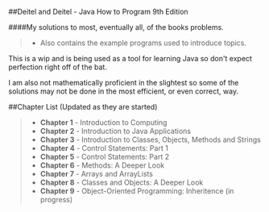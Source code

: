 ##Deitel and Deitel - Java How to Program 9th Edition

####My solutions to most, eventually all, of the books problems.
> - Also contains the example programs used to introduce topics.

This is a wip and is being used as a tool for learning Java so don't expect
perfection right off of the bat.

I am also not mathematically proficient in the slightest so some of the
solutions may not be done in the most efficient, or even correct, way.

##Chapter List (Updated as they are started)

> - **Chapter 1** - Introduction to Computing
> - **Chapter 2** - Introduction to Java Applications
> - **Chapter 3** - Introduction to Classes, Objects, Methods and Strings
> - **Chapter 4** - Control Statements: Part 1
> - **Chapter 5** - Control Statements: Part 2
> - **Chapter 6** - Methods: A Deeper Look
> - **Chapter 7** - Arrays and ArrayLists
> - **Chapter 8** - Classes and Objects: A Deeper Look
> - **Chapter 9** - Object-Oriented Programming: Inheritence (in progress)
